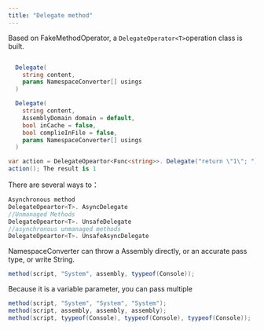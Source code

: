 ```yaml
---
title: "Delegate method"
---
```


Based on FakeMethodOperator, a `DelegateOperator<T>`operation class is built.

```cs

  Delegate(
    string content,
    params NamespaceConverter[] usings
  )

  Delegate(
    string content,
    AssemblyDomain domain = default,
    bool inCache = false,
    bool complieInFile = false,
    params NamespaceConverter[] usings
  )

```

```cs
var action = DelegateOpeartor<Func<string>>. Delegate("return \"1\"; ");
action(); The result is 1
```

There are several ways to：

```cs
Asynchronous method
DelegateOpeartor<T>. AsyncDelegate
//Unmanaged Methods
DelegateOpeartor<T>. UnsafeDelegate
//asynchronous unmanaged methods
DelegateOpeartor<T>. UnsafeAsyncDelegate
```

NamespaceConverter can throw a Assembly directly, or an accurate pass type, or write String.

```cs
method(script, "System", assembly, tyypeof(Console));
```

Because it is a variable parameter, you can pass multiple

```cs
method(script, "System", "System", "System");
method(script, assembly, assembly, assembly);
method(script, tyypeof(Console), tyypeof(Console), tyypeof(Console));
```
